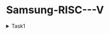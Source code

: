 # Samsung-RISC---V
<details>
  <summary>
    Task1
  </summary>
  <br>


![Screenshot 2025-01-06 161249](https://github.com/user-attachments/assets/a93518d3-d230-4d6b-a757-0815eadf841b)
![Screenshot 2025-01-06 231405](https://github.com/user-attachments/assets/ae4a6ca6-2b89-45a3-b4b1-4181d32f3736)

<details>
<details>
    <summary>
    Task2
  </summary>
  <br>
</details>

